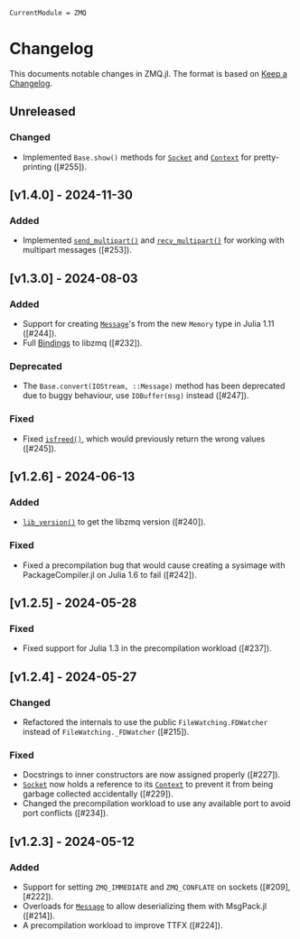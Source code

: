 ```@meta
CurrentModule = ZMQ
```

# Changelog

This documents notable changes in ZMQ.jl. The format is based on [Keep a
Changelog](https://keepachangelog.com).

## Unreleased

### Changed
- Implemented `Base.show()` methods for [`Socket`](@ref) and [`Context`](@ref)
  for pretty-printing ([#255]).

## [v1.4.0] - 2024-11-30

### Added
- Implemented [`send_multipart()`](@ref) and [`recv_multipart()`](@ref) for
  working with multipart messages ([#253]).

## [v1.3.0] - 2024-08-03

### Added
- Support for creating [`Message`](@ref)'s from the new `Memory` type in Julia
  1.11 ([#244]).
- Full [Bindings](@ref) to libzmq ([#232]).

### Deprecated
- The `Base.convert(IOStream, ::Message)` method has been deprecated due to
  buggy behaviour, use `IOBuffer(msg)` instead ([#247]).

### Fixed
- Fixed [`isfreed()`](@ref), which would previously return the wrong values
  ([#245]).

## [v1.2.6] - 2024-06-13

### Added

- [`lib_version()`](@ref) to get the libzmq version ([#240]).

### Fixed

- Fixed a precompilation bug that would cause creating a sysimage with
  PackageCompiler.jl on Julia 1.6 to fail ([#242]).

## [v1.2.5] - 2024-05-28

### Fixed

- Fixed support for Julia 1.3 in the precompilation workload ([#237]).

## [v1.2.4] - 2024-05-27

### Changed

- Refactored the internals to use the public `FileWatching.FDWatcher` instead of
  `FileWatching._FDWatcher` ([#215]).

### Fixed

- Docstrings to inner constructors are now assigned properly ([#227]).
- [`Socket`](@ref) now holds a reference to its [`Context`](@ref) to prevent it from
  being garbage collected accidentally ([#229]).
- Changed the precompilation workload to use any available port to avoid port
  conflicts ([#234]).

## [v1.2.3] - 2024-05-12

### Added

- Support for setting `ZMQ_IMMEDIATE` and `ZMQ_CONFLATE` on sockets ([#209],
  [#222]).
- Overloads for [`Message`](@ref) to allow deserializing them with MsgPack.jl
  ([#214]).
- A precompilation workload to improve TTFX ([#224]).
